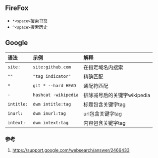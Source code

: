 ## FireFox

* `*<space>`搜索书签
* `^<space>`搜索历史

## Google

| 语法       | 示例                 | 解释                        |
| :--------- | :------------------- | :-------------------------- |
| `site:`    | `site:github.com`    | 在指定域名内搜索            |
| `""`       | `"tag indicator"`    | 精确匹配                    |
| `*`        | `git * --hard HEAD`  | 通配符匹配                  |
| `-`        | `hashcat -wikipedia` | 排除减号后的关键字wikipedia |
| `intitle:` | `dwm intitle:tag`    | 标题包含关键字tag           |
| `inurl:`   | `dwm inurl:tag`      | url包含关键字tag            |
| `intext:`  | `dwm intext:tag`     | 内容包含关键字tag           |

### 参考

1. https://support.google.com/websearch/answer/2466433